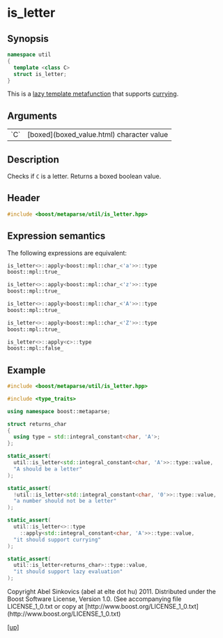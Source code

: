 # is_letter

## Synopsis

```cpp
namespace util
{
  template <class C>
  struct is_letter;
}
```

This is a [lazy template metafunction](lazy_metafunction.html) that supports
[currying](currying.html).

## Arguments

<table cellpadding='0' cellspacing='0'>
  <tr>
    <td>`C`</td>
    <td>[boxed](boxed_value.html) character value</td>
  </tr>
</table>

## Description

Checks if `C` is a letter. Returns a boxed boolean value.

## Header

```cpp
#include <boost/metaparse/util/is_letter.hpp>
```

## Expression semantics

The following expressions are equivalent:

```cpp
is_letter<>::apply<boost::mpl::char_<'a'>>::type
boost::mpl::true_
```

```cpp
is_letter<>::apply<boost::mpl::char_<'z'>>::type
boost::mpl::true_
```

```cpp
is_letter<>::apply<boost::mpl::char_<'A'>>::type
boost::mpl::true_
```

```cpp
is_letter<>::apply<boost::mpl::char_<'Z'>>::type
boost::mpl::true_
```

```cpp
is_letter<>::apply<c>::type
boost::mpl::false_
```

## Example

```cpp
#include <boost/metaparse/util/is_letter.hpp>

#include <type_traits>

using namespace boost::metaparse;

struct returns_char
{
  using type = std::integral_constant<char, 'A'>;
};

static_assert(
  util::is_letter<std::integral_constant<char, 'A'>>::type::value,
  "A should be a letter"
);

static_assert(
  !util::is_letter<std::integral_constant<char, '0'>>::type::value,
  "a number should not be a letter"
);

static_assert(
  util::is_letter<>::type
    ::apply<std::integral_constant<char, 'A'>>::type::value,
  "it should support currying"
);

static_assert(
  util::is_letter<returns_char>::type::value,
  "it should support lazy evaluation"
);
```

<p class="copyright">
Copyright Abel Sinkovics (abel at elte dot hu) 2011.
Distributed under the Boost Software License, Version 1.0.
(See accompanying file LICENSE_1_0.txt or copy at
[http://www.boost.org/LICENSE_1_0.txt](http://www.boost.org/LICENSE_1_0.txt)
</p>

[[up]](reference.html)

